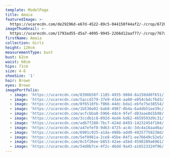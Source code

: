 ```yaml
---
template: ModelPage
title: Amaia
featuredImage: >-
  https://ucarecdn.com/de29296d-e67d-4522-89c5-044150f44af2/-/crop/6720x3371/0,0/-/preview/
imageThumbnail: >-
  https://ucarecdn.com/1793ad55-d5a7-4095-9945-2266d12aaf77/-/crop/767x933/524,5/-/preview/
firstName: Amaia
collection: Girls
height: 120cm
measurementType: bust
bust: 62cm
waist: 60cm
hips: 71cm
size: 4-6
shoeSize: '1'
hair: Brown
eyes: Brown
imagePortfolio:
  - image: 'https://ucarecdn.com/8398b58f-1185-4935-9804-8a150dd0f651/'
  - image: 'https://ucarecdn.com/5accd279-37e9-43a4-aa60-e054cbdcf6d3/'
  - image: 'https://ucarecdn.com/0f6510fb-f066-44dc-bda1-ebfe75e38554/'
  - image: 'https://ucarecdn.com/1b536e02-bab8-4987-8b4a-6a4db51ee39c/'
  - image: 'https://ucarecdn.com/acfcbba8-5966-4dc4-9fef-d83aae8d1b98/'
  - image: 'https://ucarecdn.com/3ccdb1c8-092d-4ed4-bd62-4659593d9c31/'
  - image: 'https://ucarecdn.com/adb7f280-7bc7-424d-8493-14232454f104/'
  - image: 'https://ucarecdn.com/a47efef8-9d63-4725-ac4c-3dc4a16aad6a/'
  - image: 'https://ucarecdn.com/6901c925-a1da-498b-add9-40257750238d/'
  - image: 'https://ucarecdn.com/5ef0981a-2ce8-45be-84f1-ee76649c52e5/'
  - image: 'https://ucarecdn.com/6c5f26ee-b853-42ae-a5bd-4598289a6961/'
  - image: 'https://ucarecdn.com/54d8b7ce-4f2c-46dd-9a43-a16523324f96/'
---
```


